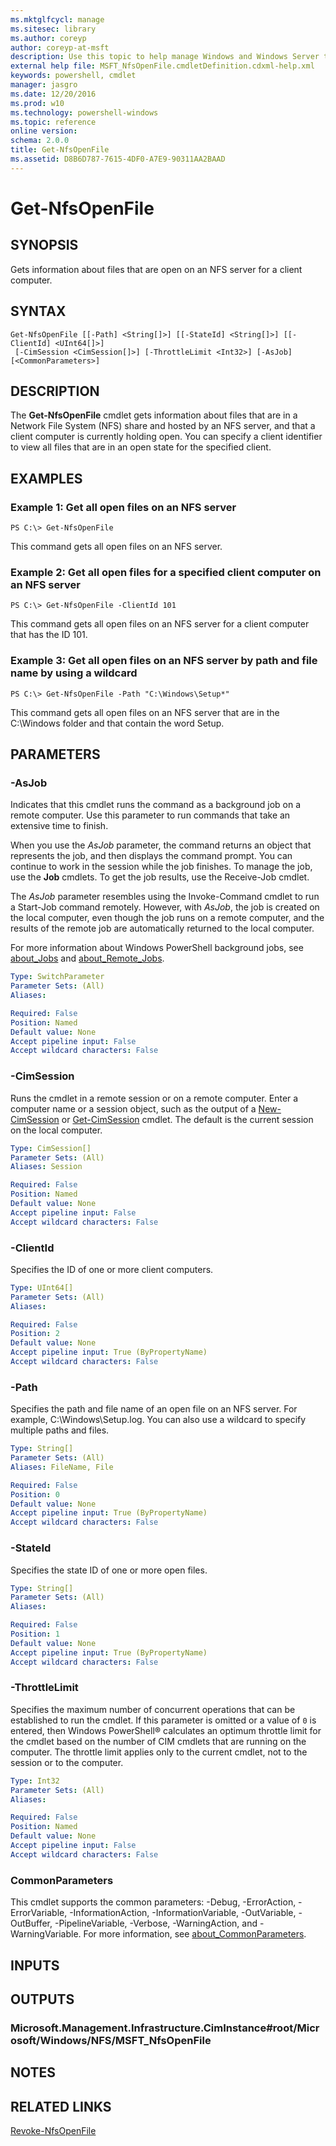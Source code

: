 ```yaml
---
ms.mktglfcycl: manage
ms.sitesec: library
ms.author: coreyp
author: coreyp-at-msft
description: Use this topic to help manage Windows and Windows Server technologies with Windows PowerShell.
external help file: MSFT_NfsOpenFile.cmdletDefinition.cdxml-help.xml
keywords: powershell, cmdlet
manager: jasgro
ms.date: 12/20/2016
ms.prod: w10
ms.technology: powershell-windows
ms.topic: reference
online version: 
schema: 2.0.0
title: Get-NfsOpenFile
ms.assetid: D8B6D787-7615-4DF0-A7E9-90311AA2BAAD
---
```


# Get-NfsOpenFile

## SYNOPSIS
Gets information about files that are open on an NFS server for a client computer.

## SYNTAX

```
Get-NfsOpenFile [[-Path] <String[]>] [[-StateId] <String[]>] [[-ClientId] <UInt64[]>]
 [-CimSession <CimSession[]>] [-ThrottleLimit <Int32>] [-AsJob] [<CommonParameters>]
```

## DESCRIPTION
The **Get-NfsOpenFile** cmdlet gets information about files that are in a Network File System (NFS) share and hosted by an NFS server, and that a client computer is currently holding open.
You can specify a client identifier to view all files that are in an open state for the specified client.

## EXAMPLES

### Example 1: Get all open files on an NFS server
```
PS C:\> Get-NfsOpenFile
```

This command gets all open files on an NFS server.

### Example 2: Get all open files for a specified client computer on an NFS server
```
PS C:\> Get-NfsOpenFile -ClientId 101
```

This command gets all open files on an NFS server for a client computer that has the ID 101.

### Example 3: Get all open files on an NFS server by path and file name by using a wildcard
```
PS C:\> Get-NfsOpenFile -Path "C:\Windows\Setup*"
```

This command gets all open files on an NFS server that are in the C:\Windows folder and that contain the word Setup.

## PARAMETERS

### -AsJob
Indicates that this cmdlet runs the command as a background job on a remote computer.
Use this parameter to run commands that take an extensive time to finish.

When you use the *AsJob* parameter, the command returns an object that represents the job, and then displays the command prompt.
You can continue to work in the session while the job finishes.
To manage the job, use the **Job** cmdlets.
To get the job results, use the Receive-Job cmdlet.

The *AsJob* parameter resembles using the Invoke-Command cmdlet to run a Start-Job command remotely.
However, with *AsJob*, the job is created on the local computer, even though the job runs on a remote computer, and the results of the remote job are automatically returned to the local computer.

For more information about Windows PowerShell background jobs, see [about_Jobs](http://go.microsoft.com/fwlink/?LinkID=113251) and [about_Remote_Jobs](http://go.microsoft.com/fwlink/?LinkID=135184).

```yaml
Type: SwitchParameter
Parameter Sets: (All)
Aliases: 

Required: False
Position: Named
Default value: None
Accept pipeline input: False
Accept wildcard characters: False
```

### -CimSession
Runs the cmdlet in a remote session or on a remote computer.
Enter a computer name or a session object, such as the output of a [New-CimSession](http://go.microsoft.com/fwlink/p/?LinkId=227967) or [Get-CimSession](http://go.microsoft.com/fwlink/p/?LinkId=227966) cmdlet.
The default is the current session on the local computer.

```yaml
Type: CimSession[]
Parameter Sets: (All)
Aliases: Session

Required: False
Position: Named
Default value: None
Accept pipeline input: False
Accept wildcard characters: False
```

### -ClientId
Specifies the ID of one or more client computers.

```yaml
Type: UInt64[]
Parameter Sets: (All)
Aliases: 

Required: False
Position: 2
Default value: None
Accept pipeline input: True (ByPropertyName)
Accept wildcard characters: False
```

### -Path
Specifies the path and file name of an open file on an NFS server.
For example, C:\Windows\Setup.log.
You can also use a wildcard to specify multiple paths and files.

```yaml
Type: String[]
Parameter Sets: (All)
Aliases: FileName, File

Required: False
Position: 0
Default value: None
Accept pipeline input: True (ByPropertyName)
Accept wildcard characters: False
```

### -StateId
Specifies the state ID of one or more open files.

```yaml
Type: String[]
Parameter Sets: (All)
Aliases: 

Required: False
Position: 1
Default value: None
Accept pipeline input: True (ByPropertyName)
Accept wildcard characters: False
```

### -ThrottleLimit
Specifies the maximum number of concurrent operations that can be established to run the cmdlet.
If this parameter is omitted or a value of `0` is entered, then Windows PowerShell® calculates an optimum throttle limit for the cmdlet based on the number of CIM cmdlets that are running on the computer.
The throttle limit applies only to the current cmdlet, not to the session or to the computer.

```yaml
Type: Int32
Parameter Sets: (All)
Aliases: 

Required: False
Position: Named
Default value: None
Accept pipeline input: False
Accept wildcard characters: False
```

### CommonParameters
This cmdlet supports the common parameters: -Debug, -ErrorAction, -ErrorVariable, -InformationAction, -InformationVariable, -OutVariable, -OutBuffer, -PipelineVariable, -Verbose, -WarningAction, and -WarningVariable. For more information, see [about_CommonParameters](http://go.microsoft.com/fwlink/?LinkID=113216).

## INPUTS

## OUTPUTS

### Microsoft.Management.Infrastructure.CimInstance#root/Microsoft/Windows/NFS/MSFT_NfsOpenFile

## NOTES

## RELATED LINKS

[Revoke-NfsOpenFile](./Revoke-NfsOpenFile.md)

